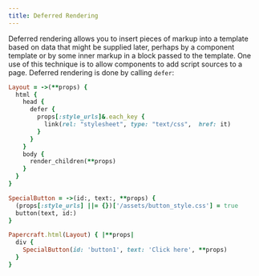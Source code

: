```yaml
---
title: Deferred Rendering
---
```


Deferred rendering allows you to insert pieces of markup into a template based
on data that might be supplied later, perhaps by a component template or by some
inner markup in a block passed to the template. One use of this technique is to
allow components to add script sources to a page. Deferred rendering is done by
calling `defer`:

```ruby
Layout = ->(**props) {
  html {
    head {
      defer {
        props[:style_urls]&.each_key {
          link(rel: "stylesheet", type: "text/css",  href: it)
        }
      }
    }
    body {
      render_children(**props)
    }
  }
}

SpecialButton = ->(id:, text:, **props) {
  (props[:style_urls] ||= {})['/assets/button_style.css'] = true
  button(text, id:)
}

Papercraft.html(Layout) { |**props|
  div {
    SpecialButton(id: 'button1', text: 'Click here', **props)
  }
}
```
